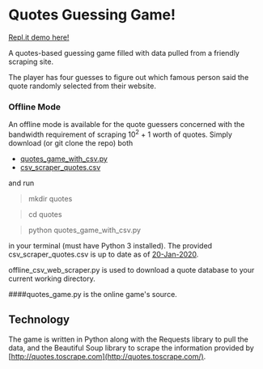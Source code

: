 
# Quotes Guessing Game!

[Repl.it demo here!](https://quotes-game.chrispinkney.repl.run) 

A quotes-based guessing game filled with data pulled from a friendly scraping site.

The player has four guesses to figure out which famous person said the quote randomly selected from their website.

### Offline Mode
An offline mode is available for the quote guessers concerned with the bandwidth requirement of scraping 10<sup>2</sup> + 1 worth of quotes. 
Simply download (or git clone the repo) both 

 - [quotes_game_with_csv.py](https://github.com/chrispinkney/quotes-game/blob/master/quotes_game_with_csv.py)
 - [csv_scraper_quotes.csv](https://github.com/chrispinkney/quotes-game/blob/master/csv_scraper_quotes.csv "csv_scraper_quotes.csv")

and run 

> mkdir quotes

> cd quotes

> python quotes_game_with_csv.py

in your terminal (must have Python 3 installed). The provided csv_scraper_quotes.csv is up to date as of [20-Jan-2020](https://www.timeanddate.com/date/durationresult.html?m1=1&d1=20&y1=2020&m2=1&d2=20&y2=2020&ti=on).

offline_csv_web_scraper.py is used to download a quote database to your current working directory.

####quotes_game.py is the online game's source.

## Technology
The game is written in Python along with the Requests library to pull the data, and the Beautiful Soup library to scrape the information provided by [http://quotes.toscrape.com](http://quotes.toscrape.com/).
